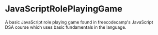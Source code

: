 # JavaScriptRolePlayingGame
A basic JavaScript role playing game found in freecodecamp's JavaScript DSA course which uses basic fundamentals in the language.
